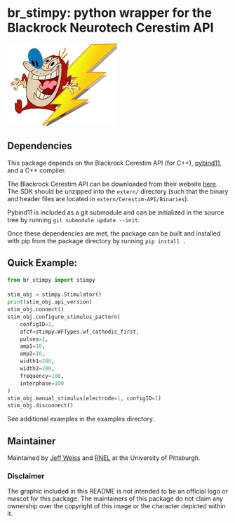 # br_stimpy: python wrapper for the Blackrock Neurotech Cerestim API

![stimpy icon](assets/stimpy.png)

## Dependencies
This package depends on the Blackrock Cerestim API (for C++),
[pybind11](https://github.com/pybind/pybind11), and a C++ compiler.

The Blackrock Cerestim API can be downloaded from their website
[here](https://blackrockneurotech.com/research/wp-content/software/CereStim-API.zip).
The SDK should be unzipped into the `extern/` directory (such that the binary and
header files are located in `extern/Cerestim-API/Binaries`).

Pybind11 is included as a git submodule and can be initialized in the source
tree by running `git submodule update --init`.

Once these dependencies are met, the package can be built and installed with
pip from the package directory by running `pip install .`

## Quick Example:
```python
from br_stimpy import stimpy

stim_obj = stimpy.Stimulator()
print(stim_obj.api_version)
stim_obj.connect()
stim_obj.configure_stimulus_pattern(
    configID=1,
    afcf=stimpy.WFTypes.wf_cathodic_first,
    pulses=1,
    amp1=10,
    amp2=10,
    width1=200,
    width2=200,
    frequency=100,
    interphase=100
)
stim_obj.manual_stimulus(electrode=1, configID=1)
stim_obj.disconnect()
```
See additional examples in the examples directory.

## Maintainer
Maintained by [Jeff Weiss](https://github.com/jmw182) and 
[RNEL](https://github.com/pitt-rnel) at the University of Pittsburgh.

### Disclaimer
The graphic included in this README is not intended to be an
official logo or mascot for this package. The maintainers of this
package do not claim any ownership over the copyright of this image
or the character depicted within it.
